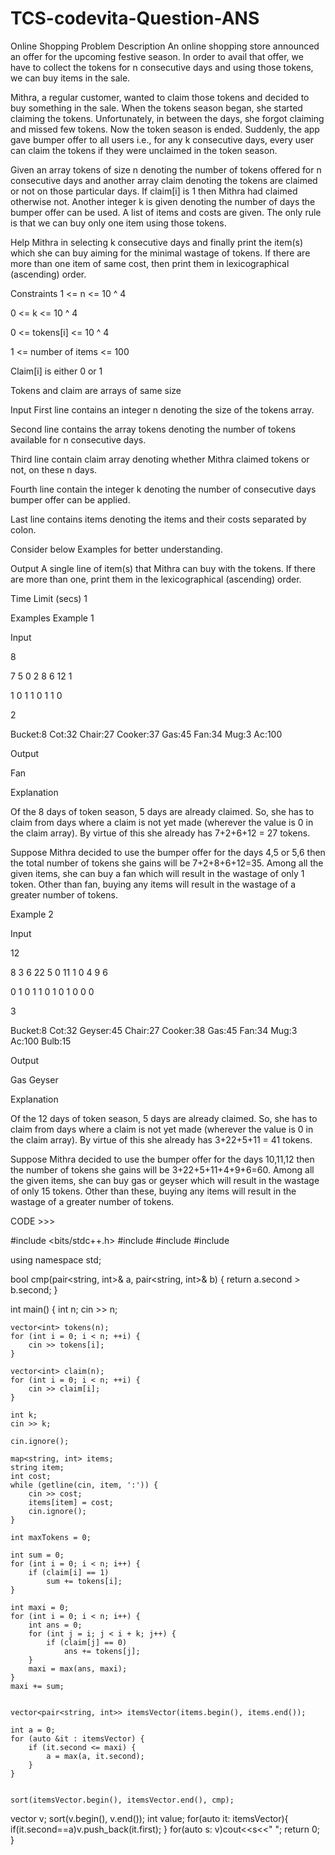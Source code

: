 # TCS-codevita-Question-ANS
Online Shopping
Problem Description
An online shopping store announced an offer for the upcoming festive season. In order to avail that offer, we have to collect the tokens for n consecutive days and using those tokens, we can buy items in the sale.

Mithra, a regular customer, wanted to claim those tokens and decided to buy something in the sale. When the tokens season began, she started claiming the tokens. Unfortunately, in between the days, she forgot claiming and missed few tokens. Now the token season is ended. Suddenly, the app gave bumper offer to all users i.e., for any k consecutive days, every user can claim the tokens if they were unclaimed in the token season.

Given an array tokens of size n denoting the number of tokens offered for n consecutive days and another array claim denoting the tokens are claimed or not on those particular days. If claim[i] is 1 then Mithra had claimed otherwise not. Another integer k is given denoting the number of days the bumper offer can be used. A list of items and costs are given. The only rule is that we can buy only one item using those tokens.

Help Mithra in selecting k consecutive days and finally print the item(s) which she can buy aiming for the minimal wastage of tokens. If there are more than one item of same cost, then print them in lexicographical (ascending) order.

Constraints
1 <= n <= 10 ^ 4

0 <= k <= 10 ^ 4

0 <= tokens[i] <= 10 ^ 4

1 <= number of items <= 100

Claim[i] is either 0 or 1

Tokens and claim are arrays of same size

Input
First line contains an integer n denoting the size of the tokens array.

Second line contains the array tokens denoting the number of tokens available for n consecutive days.

Third line contain claim array denoting whether Mithra claimed tokens or not, on these n days.

Fourth line contain the integer k denoting the number of consecutive days bumper offer can be applied.

Last line contains items denoting the items and their costs separated by colon.

Consider below Examples for better understanding.

Output
A single line of item(s) that Mithra can buy with the tokens. If there are more than one, print them in the lexicographical (ascending) order.

Time Limit (secs)
1

Examples
Example 1

Input

8

7 5 0 2 8 6 12 1

1 0 1 1 0 1 1 0

2

Bucket:8 Cot:32 Chair:27 Cooker:37 Gas:45 Fan:34 Mug:3 Ac:100

Output

Fan

Explanation

Of the 8 days of token season, 5 days are already claimed. So, she has to claim from days where a claim is not yet made (wherever the value is 0 in the claim array). By virtue of this she already has 7+2+6+12 = 27 tokens.

Suppose Mithra decided to use the bumper offer for the days 4,5 or 5,6 then the total number of tokens she gains will be 7+2+8+6+12=35. Among all the given items, she can buy a fan which will result in the wastage of only 1 token. Other than fan, buying any items will result in the wastage of a greater number of tokens.

Example 2

Input

12

8 3 6 22 5 0 11 1 0 4 9 6

0 1 0 1 1 0 1 0 1 0 0 0

3

Bucket:8 Cot:32 Geyser:45 Chair:27 Cooker:38 Gas:45 Fan:34 Mug:3 Ac:100 Bulb:15

Output

Gas Geyser

Explanation

Of the 12 days of token season, 5 days are already claimed. So, she has to claim from days where a claim is not yet made (wherever the value is 0 in the claim array). By virtue of this she already has 3+22+5+11 = 41 tokens.

Suppose Mithra decided to use the bumper offer for the days 10,11,12 then the number of tokens she gains will be 3+22+5+11+4+9+6=60. Among all the given items, she can buy gas or geyser which will result in the wastage of only 15 tokens. Other than these, buying any items will result in the wastage of a greater number of tokens.

CODE >>>

#include <bits/stdc++.h>
#include <vector>
#include <map>
#include <algorithm>

using namespace std;

bool cmp(pair<string, int>& a, pair<string, int>& b) {
    return a.second > b.second;
}

int main() {
    int n;
    cin >> n;

    vector<int> tokens(n);
    for (int i = 0; i < n; ++i) {
        cin >> tokens[i];
    }

    vector<int> claim(n);
    for (int i = 0; i < n; ++i) {
        cin >> claim[i];
    }

    int k;
    cin >> k;

    cin.ignore(); 

    map<string, int> items;
    string item;
    int cost;
    while (getline(cin, item, ':')) {
        cin >> cost;
        items[item] = cost;
        cin.ignore(); 
    }

    int maxTokens = 0;

    int sum = 0;
    for (int i = 0; i < n; i++) {
        if (claim[i] == 1)
            sum += tokens[i];
    }

    int maxi = 0;
    for (int i = 0; i < n; i++) {
        int ans = 0;
        for (int j = i; j < i + k; j++) {
            if (claim[j] == 0)
                ans += tokens[j];
        }
        maxi = max(ans, maxi);
    }
    maxi += sum;

    
    vector<pair<string, int>> itemsVector(items.begin(), items.end());

    int a = 0;
    for (auto &it : itemsVector) {
        if (it.second <= maxi) {
            a = max(a, it.second);
        }
    }

    
    sort(itemsVector.begin(), itemsVector.end(), cmp);

   vector<string> v;
   sort(v.begin(), v.end());
   int value;
   for(auto it: itemsVector){
       if(it.second==a)v.push_back(it.first);
   }
    for(auto s: v)cout<<s<<" ";
    return 0;
}
